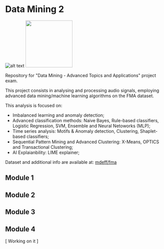 # Data Mining 2

![alt text](https://developer.spotify.com/assets/echonest-spotify.png)  <img width=150px src="https://www.plan4res.eu/wp-content/uploads/2018/02/University-of-Pisa-Italy.png" />

Repository for "Data Mining - Advanced Topics and Applications" project exam.

This project consists in analysing and processing audio signals, employing advanced data mining/machine learning algorithms on the FMA dataset. 

This analysis is focused on:
- Imbalanced learning and anomaly detection;
- Advanced classification methods: Naive Bayes, Rule-based classifiers, Logistic Regression, SVM, Ensemble and Neural Netoworks (MLP);
- Time series analysis: Motifs & Anomaly detection, Clustering, Shaplet-based classifiers;
- Sequential Pattern Mining and Advanced Clustering: X-Means, OPTICS and Transactional Clustering;
- AI Explaianbility: LIME explainer;

Dataset and additional info are available at: [mdeff/fma](https://github.com/mdeff/fma)

## Module 1

## Module 2




## Module 3



## Module 4


[ Working on it ]

